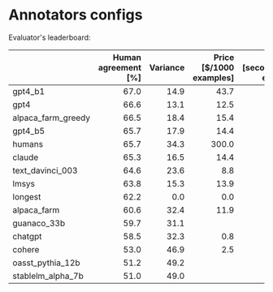 # Annotators configs

Evaluator's leaderboard:

|                    | Human agreement [%] | Variance | Price [$/1000 examples] | Time [seconds/1000 examples] | Bias | Proba. prefer longer | Proba. prefer lists | # parsed |
|:-------------------|--------------------:|---------:|------------------------:|-----------------------------:|-----:|---------------------:|--------------------:|---------:|
| gpt4_b1            |                67.0 |     14.9 |                    43.7 |                       2717.3 | 30.7 |                  0.6 |                 0.6 |   2592.0 |
| gpt4               |                66.6 |     13.1 |                    12.5 |                       1217.5 | 32.1 |                  0.7 |                 0.6 |   2592.0 |
| alpaca_farm_greedy |                66.5 |     18.4 |                    15.4 |                        983.8 | 31.0 |                  0.6 |                 0.6 |   2592.0 |
| gpt4_b5            |                65.7 |     17.9 |                    14.4 |                        843.3 | 31.2 |                  0.6 |                 0.5 |   2592.0 |
| humans             |                65.7 |     34.3 |                   300.0 |                      36800.0 |  0.0 |                  0.6 |                 0.6 |   2592.0 |
| claude             |                65.3 |     16.5 |                    14.4 |                        177.1 | 33.3 |                  0.6 |                 0.6 |   2592.0 |
| text_davinci_003   |                64.6 |     23.6 |                     8.8 |                         78.4 | 32.3 |                  0.7 |                 0.7 |   2592.0 |
| lmsys              |                63.8 |     15.3 |                    13.9 |                       6320.7 | 34.7 |                  0.8 |                 0.7 |   2592.0 |
| longest            |                62.2 |      0.0 |                     0.0 |                          0.0 | 37.8 |                  1.0 |                 0.8 |   2592.0 |
| alpaca_farm        |                60.6 |     32.4 |                    11.9 |                        888.7 | 33.2 |                  0.6 |                 0.6 |   2583.0 |
| guanaco_33b        |                59.7 |     31.1 |                         |                        939.0 | 36.4 |                  0.7 |                 0.7 |   2579.0 |
| chatgpt            |                58.5 |     32.3 |                     0.8 |                        311.8 | 38.3 |                  0.6 |                 0.6 |   2589.0 |
| cohere             |                53.0 |     46.9 |                     2.5 |                        290.7 | 42.4 |                  0.5 |                 0.5 |   2590.0 |
| oasst_pythia_12b   |                51.2 |     49.2 |                         |                        230.2 | 44.8 |                  0.5 |                 0.4 |   2592.0 |
| stablelm_alpha_7b  |                51.0 |     49.0 |                         |                        156.5 | 44.9 |                  0.5 |                 0.4 |   2545.0 |